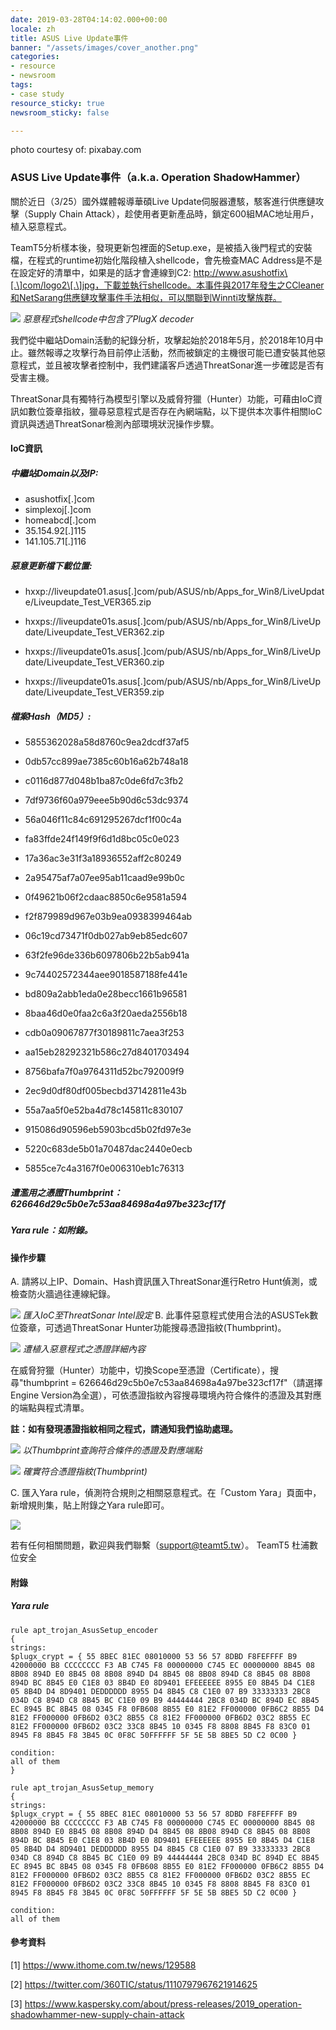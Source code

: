 ```yaml
---
date: 2019-03-28T04:14:02.000+00:00
locale: zh
title: ASUS Live Update事件
banner: "/assets/images/cover_another.png"
categories:
- resource
- newsroom
tags:
- case study
resource_sticky: true
newsroom_sticky: false

---
```

photo courtesy of: pixabay.com

### ASUS Live Update事件（a.k.a. Operation ShadowHammer）

關於近日（3/25）國外媒體報導華碩Live Update伺服器遭駭，駭客進行供應鏈攻擊（Supply Chain Attack），趁使用者更新產品時，鎖定600組MAC地址用戶，植入惡意程式。

TeamT5分析樣本後，發現更新包裡面的Setup.exe，是被插入後門程式的安裝檔，在程式的runtime初始化階段植入shellcode，會先檢查MAC Address是不是在設定好的清單中，如果是的話才會連線到C2: http://www.asushotfix\[.\]com/logo2\[.\]jpg，下載並執行shellcode。本事件與2017年發生之CCleaner和NetSarang供應鏈攻擊事件手法相似，可以關聯到Winnti攻擊族群。

![](/assets/images/02_01.png)
_惡意程式shellcode中包含了PlugX decoder_

我們從中繼站Domain活動的紀錄分析，攻擊起始於2018年5月，於2018年10月中止。雖然報導之攻擊行為目前停止活動，然而被鎖定的主機很可能已遭安裝其他惡意程式，並且被攻擊者控制中，我們建議客戶透過ThreatSonar進一步確認是否有受害主機。

ThreatSonar具有獨特行為模型引擎以及威脅狩獵（Hunter）功能，可藉由IoC資訊如數位簽章指紋，獵尋惡意程式是否存在內網端點，以下提供本次事件相關IoC資訊與透過ThreatSonar檢測內部環境狀況操作步驟。

#### IoC資訊

##### 中繼站Domain以及IP:
  * asushotfix\[.\]com
  * simplexoj\[.\]com
  * homeabcd\[.\]com
  * 35.154.92\[.\]115
  * 141.105.71\[.\]116
       
       
##### 惡意更新檔下載位置:
* hxxp://liveupdate01.asus\[.\]com/pub/ASUS/nb/Apps_for_Win8/LiveUpdate/Liveupdate_Test_VER365.zip

* hxxps://liveupdate01s.asus\[.\]com/pub/ASUS/nb/Apps_for_Win8/LiveUpdate/Liveupdate_Test_VER362.zip

* hxxps://liveupdate01s.asus\[.\]com/pub/ASUS/nb/Apps_for_Win8/LiveUpdate/Liveupdate_Test_VER360.zip

* hxxps://liveupdate01s.asus\[.\]com/pub/ASUS/nb/Apps_for_Win8/LiveUpdate/Liveupdate_Test_VER359.zip

##### 檔案Hash（MD5）:

* 5855362028a58d8760c9ea2dcdf37af5

* 0db57cc899ae7385c60b16a62b748a18

* c0116d877d048b1ba87c0de6fd7c3fb2

* 7df9736f60a979eee5b90d6c53dc9374

* 56a046f11c84c691295267dcf1f00c4a

* fa83ffde24f149f9f6d1d8bc05c0e023

* 17a36ac3e31f3a18936552aff2c80249

* 2a95475af7a07ee95ab11caad9e99b0c

* 0f49621b06f2cdaac8850c6e9581a594

* f2f879989d967e03b9ea0938399464ab

* 06c19cd73471f0db027ab9eb85edc607

* 63f2fe96de336b6097806b22b5ab941a

* 9c74402572344aee9018587188fe441e

* bd809a2abb1eda0e28becc1661b96581

* 8baa46d0e0faa2c6a3f20aeda2556b18

* cdb0a09067877f30189811c7aea3f253

* aa15eb28292321b586c27d8401703494

* 8756bafa7f0a9764311d52bc792009f9

* 2ec9d0df80df005becbd37142811e43b

* 55a7aa5f0e52ba4d78c145811c830107

* 915086d90596eb5903bcd5b02fd97e3e

* 5220c683de5b01a70487dac2440e0ecb

* 5855ce7c4a3167f0e006310eb1c76313

##### 遭濫用之憑證Thumbprint：626646d29c5b0e7c53aa84698a4a97be323cf17f
##### Yara rule：如附錄。

#### 操作步驟

A. 請將以上IP、Domain、Hash資訊匯入ThreatSonar進行Retro Hunt偵測，或檢查防火牆過往連線紀錄。

   ![](/assets/images/02_02.png)
   _匯入IoC至ThreatSonar Intel設定_
B. 此事件惡意程式使用合法的ASUSTek數位簽章，可透過ThreatSonar Hunter功能搜尋憑證指紋(Thumbprint)。

   ![](/assets/images/02_03.png)
   _遭植入惡意程式之憑證詳細內容_

在威脅狩獵（Hunter）功能中，切換Scope至憑證（Certificate），搜尋"thumbprint = 626646d29c5b0e7c53aa84698a4a97be323cf17f"（請選擇Engine Version為全選），可依憑證指紋內容搜尋環境內符合條件的憑證及其對應的端點與程式清單。

**註：如有發現憑證指紋相同之程式，請通知我們協助處理。**

![](/assets/images/02_04.png)
_以Thumbprint查詢符合條件的憑證及對應端點_

![](/assets/images/02_05.png)
_確實符合憑證指紋(Thumbprint)_

C. 匯入Yara rule，偵測符合規則之相關惡意程式。在「Custom Yara」頁面中，新增規則集，貼上附錄之Yara rule即可。

   ![](/assets/images/02_06.png)

   若有任何相關問題，歡迎與我們聯繫（support@teamt5.tw）。
   TeamT5 杜浦數位安全

#### 附錄

##### Yara rule

    rule apt_trojan_AsusSetup_encoder
    {
    strings:
    $plugx_crypt = { 55 8BEC 81EC 08010000 53 56 57 8DBD F8FEFFFF B9 42000000 B8 CCCCCCCC F3 AB C745 F8 00000000 C745 EC 00000000 8B45 08 8B08 894D E0 8B45 08 8B08 894D D4 8B45 08 8B08 894D C8 8B45 08 8B08 894D BC 8B45 E0 C1E8 03 8B4D E0 8D9401 EFEEEEEE 8955 E0 8B45 D4 C1E8 05 8B4D D4 8D9401 DEDDDDDD 8955 D4 8B45 C8 C1E0 07 B9 33333333 2BC8 034D C8 894D C8 8B45 BC C1E0 09 B9 44444444 2BC8 034D BC 894D EC 8B45 EC 8945 BC 8B45 08 0345 F8 0FB608 8B55 E0 81E2 FF000000 0FB6C2 8B55 D4 81E2 FF000000 0FB6D2 03C2 8B55 C8 81E2 FF000000 0FB6D2 03C2 8B55 EC 81E2 FF000000 0FB6D2 03C2 33C8 8B45 10 0345 F8 8808 8B45 F8 83C0 01 8945 F8 8B45 F8 3B45 0C 0F8C 50FFFFFF 5F 5E 5B 8BE5 5D C2 0C00 }
    
    condition:
    all of them
    }
    
    rule apt_trojan_AsusSetup_memory
    {
    strings:
    $plugx_crypt = { 55 8BEC 81EC 08010000 53 56 57 8DBD F8FEFFFF B9 42000000 B8 CCCCCCCC F3 AB C745 F8 00000000 C745 EC 00000000 8B45 08 8B08 894D E0 8B45 08 8B08 894D D4 8B45 08 8B08 894D C8 8B45 08 8B08 894D BC 8B45 E0 C1E8 03 8B4D E0 8D9401 EFEEEEEE 8955 E0 8B45 D4 C1E8 05 8B4D D4 8D9401 DEDDDDDD 8955 D4 8B45 C8 C1E0 07 B9 33333333 2BC8 034D C8 894D C8 8B45 BC C1E0 09 B9 44444444 2BC8 034D BC 894D EC 8B45 EC 8945 BC 8B45 08 0345 F8 0FB608 8B55 E0 81E2 FF000000 0FB6C2 8B55 D4 81E2 FF000000 0FB6D2 03C2 8B55 C8 81E2 FF000000 0FB6D2 03C2 8B55 EC 81E2 FF000000 0FB6D2 03C2 33C8 8B45 10 0345 F8 8808 8B45 F8 83C0 01 8945 F8 8B45 F8 3B45 0C 0F8C 50FFFFFF 5F 5E 5B 8BE5 5D C2 0C00 }
    
    condition:
    all of them
    

#### 參考資料

\[1\] https://www.ithome.com.tw/news/129588

\[2\] https://twitter.com/360TIC/status/1110797967621914625

\[3\] https://www.kaspersky.com/about/press-releases/2019_operation-shadowhammer-new-supply-chain-attack